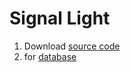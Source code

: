 # Signal Light

1. Download [source code](https://github.com/nayan1908/pratical-aeipl.git)
2. for [database](https://github.com/nayan1908/pratical-aeipl/blob/main/db/practical.sql) 

